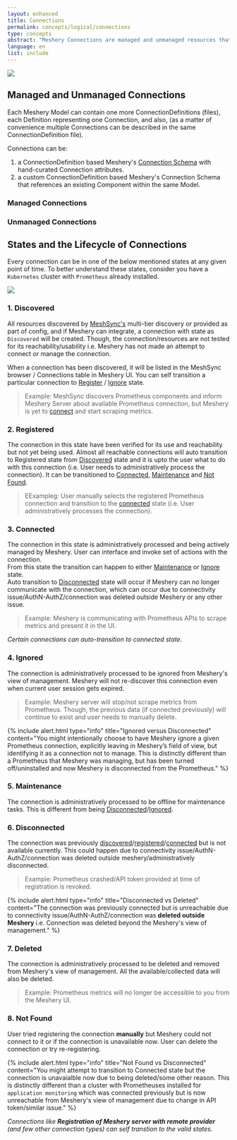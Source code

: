 ```yaml
---
layout: enhanced
title: Connections
permalink: concepts/logical/connections
type: concepts
abstract: "Meshery Connections are managed and unmanaged resources that either through discovery or manual entry are managed by a state machine and used within one or more Environments."
language: en
list: include
---
```


![]({{site.baseurl}}/assets/img/architecture/meshery-server-registration-with-remote-providers.svg)

## Managed and Unmanaged Connections

Each Meshery Model can contain one more ConnectionDefinitions (files), each Definition representing one Connection, and also, (as a matter of convenience multiple Connections can be described in the same ConnectionDefinition file).

Connections can be:

1. a ConnectionDefinition based Meshery's [Connection Schema](https://github.com/meshery/schemas/blob/master/openapi/schemas/connections.yml) with hand-curated Connection attributes.
2. a custom ConnectionDefinition based Meshery's Connection Schema that references an existing Component within the same Model.

### Managed Connections

### Unmanaged Connections

<!-- Add about managed and unmanaged connections, state diff b/w maanged and munamanaged -->

## States and the Lifecycle of Connections

Every connection can be in one of the below mentioned states at any given point of time. To better understand these states, consider you have a `Kubernetes` cluster with `Prometheus` already installed.

![]({{site.baseurl}}/assets/img/lifecycle-management/states-for-kubernetes-cluster-connections.svg)

### 1. Discovered

All resources discovered by [MeshSync's](meshsync.md) multi-tier discovery or provided as part of config, and if Meshery can integrate, a connection with state as `Discovered` will be created. Though, the connection/resources are not tested for its reachability/usability i.e. Meshery has not made an attempt to connect or manage the connection.

When a connection has been discovered, it will be listed in the MeshSync browser / Connections table in Meshery UI. You can self transition a particular connection to [Register](#2-registered) / [Ignore](#4-ignored) state.

> Example: MeshSync discovers Prometheus components and inform Meshery Server about available Prometheus connection, but Meshery is yet to [connect](#3-connected) and start scraping metrics.

### 2. Registered

The connection in this state have been verified for its use and reachability but not yet being used. Almost all reachable connections will auto transition to Registered state from [Discovered](#1-discovered) state and it is upto the user what to do with this connection (i.e. User needs to administratively process the connection). It can be transitioned to [Connected](#3-connected), [Maintenance](#5-maintenance) and [Not Found](#8-not-found).

> EExampleg: User manually selects the registered Prometheus connection and transition to the [connected](#3-connected) state (i.e. User administratively processes the connection).

### 3. Connected

The connection in this state is administratively processed and being actively managed by Meshery. User can interface and invoke set of actions with the connection.</br>
From this state the transition can happen to either [Maintenance](#5-maintenance) or [Ignore](#4-ignored) state. </br> Auto transition to [Disconnected](#6-disconnected) state will occur if Meshery can no longer communicate with the connection, which can occur due to connectivity issue/AuthN-AuthZ/connection was deleted outside Meshery or any other issue.

> Example: Meshery is communicating with Prometheus APIs to scrape metrics and present it in the UI.

_Certain connections can auto-transition to connected state._

### 4. Ignored

The connection is administratively processed to be ignored from Meshery's view of management. Meshery will not re-discover this connection even when current user session gets expired.

> Example: Meshery server will stop/not scrape metrics from Prometheus. Though, the previous data (if connected previously) will continue to exist and user needs to manually delete.

{% include alert.html type="info" title="Ignored versus Disconnected" content="You might intentionally choose to have Meshery ignore a given Prometheus connection, explicitly leaving in Meshery’s field of view, but identifying it as a connection not to manage. This is distinctly different than a Prometheus that Meshery was managing, but has been turned off/uninstalled and now Meshery is disconnected from the Prometheus." %}

### 5. Maintenance

The connection is administratively processed to be offline for maintenance tasks. This is different from being [Disconnected](#6-disconnected)/[Ignored](#4-ignored).

### 6. Disconnected

The connection was previously [discovered](#1-discovered)/[registered](#2-registered)/[connected](#3-connected) but is not available currently. This could happen due to connectivity issue/AuthN-AuthZ/connection was deleted outside meshery/administratively disconnected.

> Example: Prometheus crashed/API token provided at time of registration is revoked.

{% include alert.html type="info" title="Disconnected vs Deleted" content="The connection was previously connected but is unreachable due to connectivity issue/AuthN-AuthZ/connection was **deleted outside Meshery** i.e. Connection was deleted beyond the Meshery's view of management." %}

### 7. Deleted

The connection is administratively processed to be deleted and removed from Meshery's view of management. All the available/collected data will also be deleted.

> Example: Prometheus metrics will no longer be accessible to you from the Meshery UI.

### 8. Not Found

User tried registering the connection **manually** but Meshery could not connect to it or if the connection is unavailable now. User can delete the connection or try re-registering.

{% include alert.html type="info" title="Not Found vs Disconnected" content="You might attempt to transition to Connected state but the connection is unavaialble now due to being deleted/some other reason. This is distinctly different than a cluster with Prometheuses installed for `application monitoring` which was connected previously but is now unreachable from Meshery's view of management due to change in API token/similar issue." %}

_Connections like **Registration of Meshery server with remote provider** (and few other connection types) can self transtion to the valid states._

